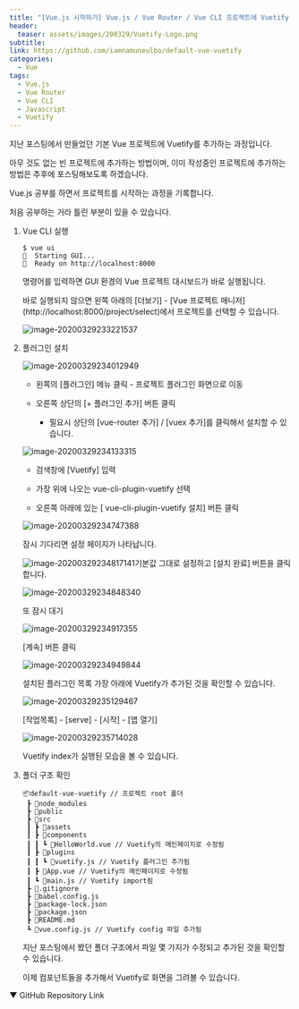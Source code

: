 ```yaml
---
title: "[Vue.js 시작하기] Vue.js / Vue Router / Vue CLI 프로젝트에 Vuetify 추가하기"
header:
  teaser: assets/images/200329/Vuetify-Logo.png
subtitle: 
link: https://github.com/iamnamuneulbo/default-vue-vuetify 
categories:
  - Vue
tags:
  - Vue.js
  - Vue Router
  - Vue CLI
  - Javascript
  - Vuetify
---
```


지난 포스팅에서 만들었던 기본 Vue 프로젝트에 Vuetify를 추가하는 과정입니다.

아무 것도 없는 빈 프로젝트에 추가하는 방법이며, 이미 작성중인 프로젝트에 추가하는 방법은 추후에 포스팅해보도록 하겠습니다.


Vue.js 공부를 하면서 프로젝트를 시작하는 과정을 기록합니다.

처음 공부하는 거라 틀린 부분이 있을 수 있습니다.


1. Vue CLI 실행

   ~~~shell
   $ vue ui
   🚀  Starting GUI...
   🌠  Ready on http://localhost:8000
   ~~~

   명령어를 입력하면 GUI 환경의  Vue 프로젝트 대시보드가 바로 실행됩니다.

   바로 실행되지 않으면 왼쪽 아래의 [더보기] - [Vue 프로젝트 매니저] (http://localhost:8000/project/select)에서  프로젝트를 선택할 수 있습니다.

   ![image-20200329233221537](../assets/images/200329/image-20200329233221537.png)



2. 플러그인 설치

   ![image-20200329234012949](../assets/images/200329/image-20200329234012949.png)

   - 왼쪽의 [플러그인] 메뉴 클릭 - 프로젝트 플러그인 화면으로 이동

   - 오른쪽 상단의 [+ 플러그인 추가] 버튼 클릭
     - 필요시 상단의 [vue-router 추가] / [vuex 추가]를 클릭해서 설치할 수 있습니다.

   

   ![image-20200329234133315](../assets/images/200329/image-20200329234133315.png)

   - 검색창에 [Vuetify] 입력

   - 가장 위에 나오는 vue-cli-plugin-vuetify 선택

   - 오른쪽 아래에 있는 [ vue-cli-plugin-vuetify 설치] 버튼 클릭

     

   ![image-20200329234747388](../assets/images/200329/image-20200329234747388.png)

   잠시 기다리면 설정 페이지가 나타납니다.

   

   ![image-20200329234817141](../assets/images/200329/image-20200329234817141.png)기본값 그대로 설정하고 [설치 완료] 버튼을 클릭합니다.

   

   ![image-20200329234848340](../assets/images/200329/image-20200329234848340.png)

   또 잠시 대기

   

   ![image-20200329234917355](../assets/images/200329/image-20200329234917355.png)

   [계속] 버튼 클릭

   

   ![image-20200329234949844](../assets/images/200329/image-20200329234949844.png)

   설치된 플러그인 목록 가장 아래에 Vuetify가 추가된 것을 확인할 수 있습니다.

   

   ![image-20200329235129467](../assets/images/200329/image-20200329235129467.png)

   [작업목록] - [serve] - [시작] - [앱 열기]

   

   ![image-20200329235714028](../assets/images/200329/image-20200329235714028.png)

   Vuetify index가 실행된 모습을 볼 수 있습니다.

   

3. 폴더 구조 확인

   ~~~
   📦default-vue-vuetify // 프로젝트 root 폴더
    ┣ 📂node_modules
    ┣ 📂public
    ┣ 📂src
    ┃ ┣ 📂assets
    ┃ ┣ 📂components
    ┃ ┃ ┗ 📜HelloWorld.vue // Vuetify의 메인페이지로 수정됨
    ┃ ┣ 📂plugins
    ┃ ┃ ┗ 📜vuetify.js // Vuetify 플러그인 추가됨
    ┃ ┣ 📜App.vue // Vuetify의 메인페이지로 수정됨
    ┃ ┗ 📜main.js // Vuetify import됨
    ┣ 📜.gitignore
    ┣ 📜babel.config.js
    ┣ 📜package-lock.json
    ┣ 📜package.json
    ┣ 📜README.md
    ┗ 📜vue.config.js // Vuetify config 파일 추가됨
   ~~~

   지난 포스팅에서 봤던 폴더 구조에서 파일 몇 가지가 수정되고 추가된 것을 확인할 수 있습니다.

   이제 컴포넌트들을 추가해서 Vuetify로 화면을 그려볼 수 있습니다.


▼ GitHub Repository Link